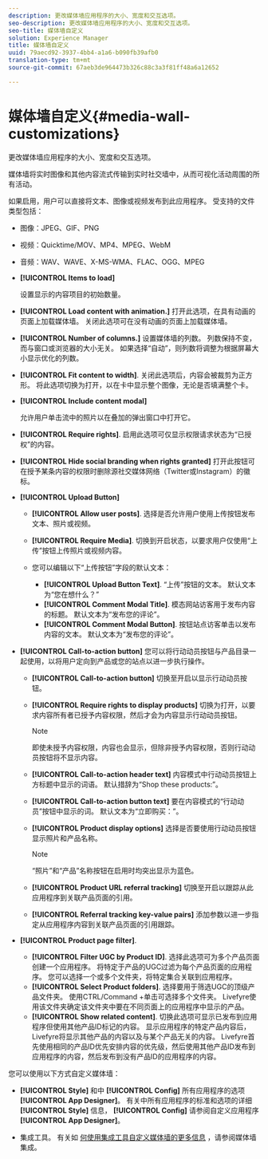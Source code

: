 ```yaml
---
description: 更改媒体墙应用程序的大小、宽度和交互选项。
seo-description: 更改媒体墙应用程序的大小、宽度和交互选项。
seo-title: 媒体墙自定义
solution: Experience Manager
title: 媒体墙自定义
uuid: 79aecd92-3937-4bb4-a1a6-b090fb39afb0
translation-type: tm+mt
source-git-commit: 67aeb3de964473b326c88c3a3f81ff48a6a12652

---
```



# 媒体墙自定义{#media-wall-customizations}

更改媒体墙应用程序的大小、宽度和交互选项。



媒体墙将实时图像和其他内容流式传输到实时社交墙中，从而可视化活动周围的所有活动。

如果启用，用户可以直接将文本、图像或视频发布到此应用程序。 受支持的文件类型包括：

* 图像：JPEG、GIF、PNG
* 视频：Quicktime/MOV、MP4、MPEG、WebM
* 音频：WAV、WAVE、X-MS-WMA、FLAC、OGG、MPEG

* **[!UICONTROL Items to load]**

   设置显示的内容项目的初始数量。

* **[!UICONTROL Load content with animation.]** 打开此选项，在具有动画的页面上加载媒体墙。 关闭此选项可在没有动画的页面上加载媒体墙。
* **[!UICONTROL Number of columns.]** 设置媒体墙的列数。 列数保持不变，而与窗口或浏览器的大小无关。 如果选择“自动”，则列数将调整为根据屏幕大小显示优化的列数。
* **[!UICONTROL Fit content to width]**. 关闭此选项后，内容会被裁剪为正方形。 将此选项切换为打开，以在卡中显示整个图像，无论是否填满整个卡。
* **[!UICONTROL Include content modal]**

   允许用户单击流中的照片以在叠加的弹出窗口中打开它。

* **[!UICONTROL Require rights]**. 启用此选项可仅显示权限请求状态为“已授权”的内容。
* **[!UICONTROL Hide social branding when rights granted]** 打开此按钮可在授予某条内容的权限时删除源社交媒体网络（Twitter或Instagram）的徽标。

* **[!UICONTROL Upload Button]**

   * **[!UICONTROL Allow user posts]**. 选择是否允许用户使用上传按钮发布文本、照片或视频。
   * **[!UICONTROL Require Media]**. 切换到开启状态，以要求用户仅使用“上传”按钮上传照片或视频内容。
   * 您可以编辑以下“上传按钮”字段的默认文本：

      * **[!UICONTROL Upload Button Text]**. “上传”按钮的文本。 默认文本为“您在想什么？”
      * **[!UICONTROL Comment Modal Title]**. 模态网站访客用于发布内容的标题。 默认文本为“发布您的评论”。
      * **[!UICONTROL Comment Modal Button]**. 按钮站点访客单击以发布内容的文本。 默认文本为“发布您的评论”。

* **[!UICONTROL Call-to-action button]** 您可以将行动动员按钮与产品目录一起使用，以将用户定向到产品或您的站点以进一步执行操作。

   * **[!UICONTROL Call-to-action button]** 切换至开启以显示行动动员按钮。
   * **[!UICONTROL Require rights to display products]** 切换为打开，以要求内容所有者已授予内容权限，然后才会为内容显示行动动员按钮。

      >[!NOTE]
      >
      >即使未授予内容权限，内容也会显示，但除非授予内容权限，否则行动动员按钮将不显示内容。

   * **[!UICONTROL Call-to-action header text]** 内容模式中行动动员按钮上方标题中显示的词语。 默认措辞为“Shop these products:”。
   * **[!UICONTROL Call-to-action button text]** 要在内容模式的“行动动员”按钮中显示的词。 默认文本为“立即购买：”。
   * **[!UICONTROL Product display options]** 选择是否要使用行动动员按钮显示照片和产品名称。

      >[!NOTE]
      >
      >“照片”和“产品”名称按钮在启用时均突出显示为蓝色。

   * **[!UICONTROL Product URL referral tracking]** 切换至开启以跟踪从此应用程序到关联产品页面的引用。
   * **[!UICONTROL Referral tracking key-value pairs]** 添加参数以进一步指定从应用程序内容到关联产品页面的引用跟踪。

* **[!UICONTROL Product page filter]**.
   * **[!UICONTROL Filter UGC by Product ID]**. 选择此选项可为多个产品页面创建一个应用程序。 将特定于产品的UGC过滤为每个产品页面的应用程序。 您可以选择一个或多个文件夹，将特定集合关联到应用程序。
   * **[!UICONTROL Select Product folders]**. 选择要用于筛选UGC的顶级产品文件夹。 使用CTRL/Command +单击可选择多个文件夹。 Livefyre使用该文件夹确定该文件夹中要在不同页面上的应用程序中显示的产品。
   * **[!UICONTROL Show related content]**. 切换此选项可显示已发布到应用程序但使用其他产品ID标记的内容。 显示应用程序的特定产品内容后，Livefyre将显示其他产品的内容以及与某个产品无关的内容。 Livefyre首先使用相同的产品ID优先安排内容的优先级，然后使用其他产品ID发布到应用程序的内容，然后发布到没有产品ID的应用程序的内容。

您可以使用以下方式自定义媒体墙：

* **[!UICONTROL Style]** 和中 **[!UICONTROL Config]** 所有应用程序的选项 **[!UICONTROL App Designer]**。 有关中所有应用程序的标准和选项的详细 **[!UICONTROL Style]** 信息， **[!UICONTROL Config]** 请参阅自定义应用程序 **[!UICONTROL App Designer]**。

* 集成工具。 有关如 [何使用集成工具自定义媒体墙的更多信息](/help/implementation/c-app-integrations/c-media-wall-integration.md) ，请参阅媒体墙集成。

